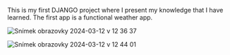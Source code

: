 This is my first DJANGO project where I present my knowledge that I have learned. The first app is a functional weather app.

![Snímek obrazovky 2024-03-12 v 12 36 37](https://github.com/vallis15/DJANGO-PROJECT/assets/132362631/c34537ca-b175-423e-8732-d9f7ee63aa64)

![Snímek obrazovky 2024-03-12 v 12 44 01](https://github.com/vallis15/DJANGO-PROJECT/assets/132362631/96f7f03b-8bc0-46d7-97f9-dffa5857c5e6)
